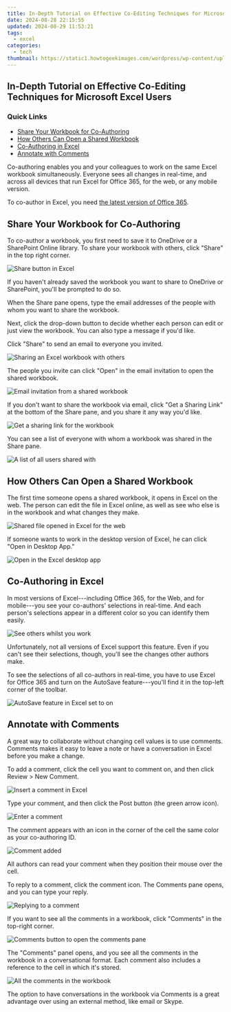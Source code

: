 ```yaml
---
title: In-Depth Tutorial on Effective Co-Editing Techniques for Microsoft Excel Users
date: 2024-08-28 22:15:55
updated: 2024-08-29 11:53:21
tags:
  - excel
categories:
  - tech
thumbnail: https://static1.howtogeekimages.com/wordpress/wp-content/uploads/2019/07/stock-lede-microsoft-office_excel-1.png
---
```


## In-Depth Tutorial on Effective Co-Editing Techniques for Microsoft Excel Users

### Quick Links

* [Share Your Workbook for Co-Authoring](https://win-blog.techidaily.com/resolved-comprehensive-guide-on-solving-ls-0ntee-launcher-problem/)
* [How Others Can Open a Shared Workbook](https://digital-screen-recording.techidaily.com/new-in-2024-streamline-your-pc-screens-free-app/)
* [Co-Authoring in Excel](https://review-topics.techidaily.com/quickly-remove-google-frp-lock-on-moto-g04-by-drfone-android-unlock-remove-google-frp/)
* [Annotate with Comments](https://extra-lessons.techidaily.com/new-breaking-boundaries-with-metaverse-humor-a-guide-for-you/)

 Co-authoring enables you and your colleagues to work on the same Excel workbook simultaneously. Everyone sees all changes in real-time, and across all devices that run Excel for Office 365, for the web, or any mobile version.

 To co-author in Excel, you need [the latest version of Office 365](https://location-fake.techidaily.com/5-best-route-generator-apps-you-should-try-on-nokia-c110-drfone-by-drfone-virtual-android/).

##  Share Your Workbook for Co-Authoring

 To co-author a workbook, you first need to save it to OneDrive or a SharePoint Online library. To share your workbook with others, click "Share" in the top right corner.

![Share button in Excel](https://static1.howtogeekimages.com/wordpress/wp-content/uploads/2019/09/share-button.png) 

 If you haven't already saved the workbook you want to share to OneDrive or SharePoint, you'll be prompted to do so.

 When the Share pane opens, type the email addresses of the people with whom you want to share the workbook.

 Next, click the drop-down button to decide whether each person can edit or just view the workbook. You can also type a message if you'd like.

 Click "Share" to send an email to everyone you invited.

![Sharing an Excel workbook with others](https://static1.howtogeekimages.com/wordpress/wp-content/uploads/2019/09/share-with-others.png) 

 The people you invite can click "Open" in the email invitation to open the shared workbook.

![Email invitation from a shared workbook](https://static1.howtogeekimages.com/wordpress/wp-content/uploads/2019/09/email-received.png) 

 If you don't want to share the workbook via email, click "Get a Sharing Link" at the bottom of the Share pane, and you share it any way you'd like.

![Get a sharing link for the workbook](https://static1.howtogeekimages.com/wordpress/wp-content/uploads/2019/09/sharing-link.png) 

 You can see a list of everyone with whom a workbook was shared in the Share pane.

![A list of all users shared with](https://static1.howtogeekimages.com/wordpress/wp-content/uploads/2019/09/who-shared.png) 

##  How Others Can Open a Shared Workbook

 The first time someone opens a shared workbook, it opens in Excel on the web. The person can edit the file in Excel online, as well as see who else is in the workbook and what changes they make.

![Shared file opened in Excel for the web](https://static1.howtogeekimages.com/wordpress/wp-content/uploads/2019/09/excel-online.png) 

 If someone wants to work in the desktop version of Excel, he can click "Open in Desktop App."

![Open in the Excel desktop app](https://static1.howtogeekimages.com/wordpress/wp-content/uploads/2019/09/open-in-desktop.png) 

##  Co-Authoring in Excel

 In most versions of Excel---including Office 365, for the Web, and for mobile---you see your co-authors' selections in real-time. And each person's selections appear in a different color so you can identify them easily.

![See others whilst you work](https://static1.howtogeekimages.com/wordpress/wp-content/uploads/2019/09/from-sharer-1.png) 

 Unfortunately, not all versions of Excel support this feature. Even if you can't see their selections, though, you'll see the changes other authors make.

 To see the selections of all co-authors in real-time, you have to use Excel for Office 365 and turn on the AutoSave feature---you'll find it in the top-left corner of the toolbar.

![AutoSave feature in Excel set to on](https://static1.howtogeekimages.com/wordpress/wp-content/uploads/2019/09/autosave.png) 

##  Annotate with Comments

 A great way to collaborate without changing cell values is to use comments. Comments makes it easy to leave a note or have a conversation in Excel before you make a change.

 To add a comment, click the cell you want to comment on, and then click Review > New Comment.

![Insert a comment in Excel](https://static1.howtogeekimages.com/wordpress/wp-content/uploads/2019/09/review-comment-1.png) 

 Type your comment, and then click the Post button (the green arrow icon).

![Enter a comment](https://static1.howtogeekimages.com/wordpress/wp-content/uploads/2019/09/insert-comment.png) 

 The comment appears with an icon in the corner of the cell the same color as your co-authoring ID.

![Comment added](https://static1.howtogeekimages.com/wordpress/wp-content/uploads/2019/09/comment-added.png) 

 All authors can read your comment when they position their mouse over the cell.

 To reply to a comment, click the comment icon. The Comments pane opens, and you can type your reply.

![Replying to a comment](https://static1.howtogeekimages.com/wordpress/wp-content/uploads/2019/09/replied-comment-2.png) 

 If you want to see all the comments in a workbook, click "Comments" in the top-right corner.

![Comments button to open the comments pane](https://static1.howtogeekimages.com/wordpress/wp-content/uploads/2019/09/comments-button.png) 

 The "Comments" panel opens, and you see all the comments in the workbook in a conversational format. Each comment also includes a reference to the cell in which it's stored.

![All the comments in the workbook](https://static1.howtogeekimages.com/wordpress/wp-content/uploads/2019/09/comments-thread-1.png) 

 The option to have conversations in the workbook via Comments is a great advantage over using an external method, like email or Skype.

<ins class="adsbygoogle"
     style="display:block"
     data-ad-format="autorelaxed"
     data-ad-client="ca-pub-7571918770474297"
     data-ad-slot="1223367746"></ins>



<ins class="adsbygoogle"
     style="display:block"
     data-ad-client="ca-pub-7571918770474297"
     data-ad-slot="8358498916"
     data-ad-format="auto"
     data-full-width-responsive="true"></ins>
